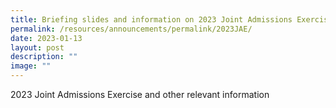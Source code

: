 ```yaml
---
title: Briefing slides and information on 2023 Joint Admissions Exercise
permalink: /resources/announcements/permalink/2023JAE/
date: 2023-01-13
layout: post
description: ""
image: ""
---
```

2023 Joint Admissions Exercise and other relevant information
<BR>

<BR>

